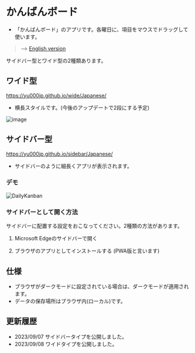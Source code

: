 # かんばんボード

- 「かんばんボード」のアプリです。各曜日に、項目をマウスでドラッグして使います。

> --> [English version](https://github.com/YU000jp/daily-kanban-english)

サイドバー型とワイド型の2種類あります。

## ワイド型

https://yu000jp.github.io/wide/Japanese/

- 横長スタイルです。(今後のアップデートで2段にする予定)

![image](https://github.com/YU000jp/daily-kanban-japanese/assets/111847207/036be664-457f-42e5-9278-f54f1c059d36)

## サイドバー型

https://yu000jp.github.io/sidebar/Japanese/

- サイドバーのように細長くアプリが表示されます。

### デモ

  ![DailyKanban](https://github.com/YU000jp/daily-kanban-sidebar-japanese/assets/111847207/32508758-226e-4642-b8c3-1d4bf7b1a3e8)



### サイドバーとして開く方法

サイドバーに配置する設定をおこなってください。2種類の方法があります。

1. Microsoft Edgeのサイドバーで開く

2. ブラウザのアプリとしてインストールする (PWA版と言います) 


## 仕様

- ブラウザがダークモードに設定されている場合は、ダークモードが適用されます。
- データの保存場所はブラウザ内(ローカル)です。

## 更新履歴

- 2023/09/07 サイドバータイプを公開しました。
- 2023/09/08 ワイドタイプを公開しました。
